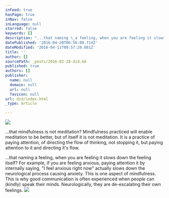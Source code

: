 ```yaml
---
inFeed: true
hasPage: true
inNav: false
inLanguage: null
starred: false
keywords: []
description: "...that naming \_a feeling, when you are feeling it slows down the feeling itself? For example, if you are feeling anxious, paying attention it by internally saying, \"I feel anxious right now\" \_actually slows down the neurological process causing anxiety. This is one aspect of mindfulness. This is why good communication is often experienced when people can (kindly) speak their minds. Neurologically, they are de-escalating their own feelings.\_"
datePublished: '2016-04-20T06:56:00.714Z'
dateModified: '2016-04-11T09:57:20.081Z'
title: ''
author: []
sourcePath: _posts/2016-03-28-did.md
published: true
authors: []
publisher:
  name: null
  domain: null
  url: null
  favicon: null
url: did/index.html
_type: Article

---
```

![](https://the-grid-user-content.s3-us-west-2.amazonaws.com/daab3872-9af3-4518-936c-de633aa8e06f.jpg)

...that mindfulness is not meditation? Mindfulness practiced will enable meditation to be better, but of itself it is not meditation. It is a practice of paying attention, of directing the flow of thinking, not stopping it, but paying attention to it and directing it's flow. 

...that naming  a feeling, when you are feeling it slows down the feeling itself? For example, if you are feeling anxious, paying attention it by internally saying, "I feel anxious right now"  actually slows down the neurological process causing anxiety. This is one aspect of mindfulness. This is why good communication is often experienced when people can (kindly) speak their minds. Neurologically, they are de-escalating their own feelings. ![](https://the-grid-user-content.s3-us-west-2.amazonaws.com/76b5ee57-a2a9-4fca-899e-ce6648874cff.jpg)